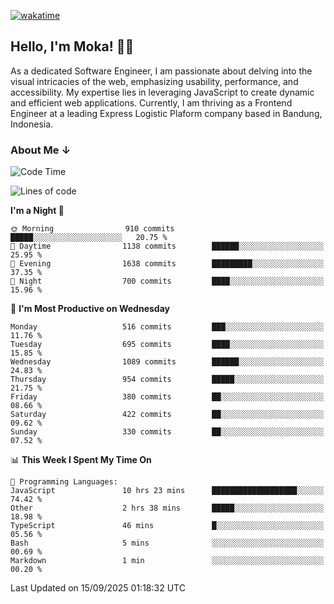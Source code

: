 [![wakatime](https://wakatime.com/badge/user/af9abd23-dba3-4dbe-973c-b045a9417a55.svg?style=social)](https://wakatime.com/@af9abd23-dba3-4dbe-973c-b045a9417a55)
## Hello, I'm Moka! 👋🏼


As a dedicated Software Engineer, I am passionate about delving into the visual intricacies of the web, emphasizing usability, performance, and accessibility. My expertise lies in leveraging JavaScript to create dynamic and efficient web applications. Currently, I am thriving as a Frontend Engineer at a leading Express Logistic Plaform company based in Bandung, Indonesia.

### About Me ↓

<!--START_SECTION:waka-->
![Code Time](http://img.shields.io/badge/Code%20Time-12%2C585%20hrs%2037%20mins-blue)

![Lines of code](https://img.shields.io/badge/From%20Hello%20World%20I%27ve%20Written-9.9%20million%20lines%20of%20code-blue)

**I'm a Night 🦉** 

```text
🌞 Morning                910 commits         █████░░░░░░░░░░░░░░░░░░░░   20.75 % 
🌆 Daytime                1138 commits        ██████░░░░░░░░░░░░░░░░░░░   25.95 % 
🌃 Evening                1638 commits        █████████░░░░░░░░░░░░░░░░   37.35 % 
🌙 Night                  700 commits         ████░░░░░░░░░░░░░░░░░░░░░   15.96 % 
```
📅 **I'm Most Productive on Wednesday** 

```text
Monday                   516 commits         ███░░░░░░░░░░░░░░░░░░░░░░   11.76 % 
Tuesday                  695 commits         ████░░░░░░░░░░░░░░░░░░░░░   15.85 % 
Wednesday                1089 commits        ██████░░░░░░░░░░░░░░░░░░░   24.83 % 
Thursday                 954 commits         █████░░░░░░░░░░░░░░░░░░░░   21.75 % 
Friday                   380 commits         ██░░░░░░░░░░░░░░░░░░░░░░░   08.66 % 
Saturday                 422 commits         ██░░░░░░░░░░░░░░░░░░░░░░░   09.62 % 
Sunday                   330 commits         ██░░░░░░░░░░░░░░░░░░░░░░░   07.52 % 
```


📊 **This Week I Spent My Time On** 

```text
💬 Programming Languages: 
JavaScript               10 hrs 23 mins      ███████████████████░░░░░░   74.42 % 
Other                    2 hrs 38 mins       █████░░░░░░░░░░░░░░░░░░░░   18.98 % 
TypeScript               46 mins             █░░░░░░░░░░░░░░░░░░░░░░░░   05.56 % 
Bash                     5 mins              ░░░░░░░░░░░░░░░░░░░░░░░░░   00.69 % 
Markdown                 1 min               ░░░░░░░░░░░░░░░░░░░░░░░░░   00.20 % 
```


 Last Updated on 15/09/2025 01:18:32 UTC
<!--END_SECTION:waka-->
